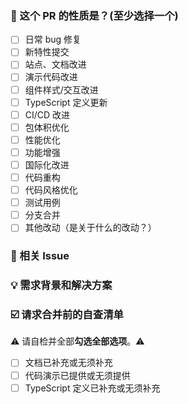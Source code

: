 <!--
请务必阅读[贡献指南](https://github.com/AaronWangCong/suni/blob/master/.github/CONTRIBUTING.md)
-->

<!-- (将"[ ]"更新为"[x]"以勾选一个框) -->

### 🤔 这个 PR 的性质是？(至少选择一个)

- [ ] 日常 bug 修复
- [ ] 新特性提交
- [ ] 站点、文档改进
- [ ] 演示代码改进
- [ ] 组件样式/交互改进
- [ ] TypeScript 定义更新
- [ ] CI/CD 改进
- [ ] 包体积优化
- [ ] 性能优化
- [ ] 功能增强
- [ ] 国际化改进
- [ ] 代码重构
- [ ] 代码风格优化
- [ ] 测试用例
- [ ] 分支合并
- [ ] 其他改动（是关于什么的改动？）

### 🔗 相关 Issue

<!--
1. 描述相关需求的来源，如相关的 issue 讨论链接。
-->

### 💡 需求背景和解决方案

<!--
1. 要解决的具体问题。
2. 列出最终的 API 实现和用法。
3. 涉及UI/交互变动需要有截图或 GIF。
-->


### ☑️ 请求合并前的自查清单

⚠️ 请自检并全部**勾选全部选项**。⚠️

- [ ] 文档已补充或无须补充
- [ ] 代码演示已提供或无须提供
- [ ] TypeScript 定义已补充或无须补充